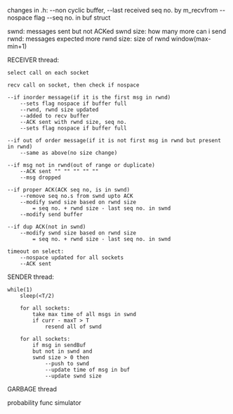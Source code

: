 changes in .h:
	--non cyclic buffer, 
	--last received seq no. by m_recvfrom
	--nospace flag
	--seq no. in buf struct

swnd: messages sent but not ACKed
swnd size: how many more can i send
rwnd: messages expected more
rwnd size: size of rwnd window(max-min+1)

RECEIVER thread:

	select call on each socket
 
	recv call on socket, then check if nospace

	--if inorder message(if it is the first msg in rwnd)
		--sets flag nospace if buffer full
		--rwnd, rwnd size updated
		--added to recv buffer
		--ACK sent with rwnd size, seq no.
		--sets flag nospace if buffer full

	--if out of order message(if it is not first msg in rwnd but present in rwnd)
		--same as above(no size change)

	--if msg not in rwnd(out of range or duplicate)
		--ACK sent "" "" "" "" ""
		--msg dropped
	
	--if proper ACK(ACK seq no, is in swnd)
		--remove seq no.s from swnd upto ACK
		--modify swnd size based on rwnd size
			= seq no. + rwnd size - last seq no. in swnd
		--modify send buffer
			
	--if dup ACK(not in swnd)
		--modify swnd size based on rwnd size
			= seq no. + rwnd size - last seq no. in swnd
				
	timeout on select: 
		--nospace updated for all sockets
		--ACK sent


SENDER thread:

	while(1)
		sleep(<T/2)
		
		for all sockets:
			take max time of all msgs in swnd
			if curr - maxT > T
				resend all of swnd

		for all sockets:
			if msg in sendBuf 
			but not in swnd and 
			swnd size > 0 then 
				--push to swnd
				--update time of msg in buf
				--update swnd size
				
GARBAGE thread

probability func simulator
				
				
